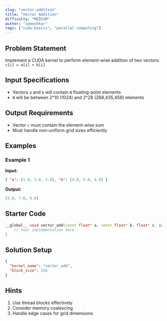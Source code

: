 ```yaml
---
slug: "vector-addition"
title: "Vector Addition"
difficulty: "MEDIUM"
author: "someshkar"
tags: ["cuda-basics", "parallel-computing"]
---
```


## Problem Statement
Implement a CUDA kernel to perform element-wise addition of two vectors:
`c[i] = a[i] + b[i]`

## Input Specifications
- Vectors `a` and `b` will contain `N` floating-point elements
- `N` will be between 2^10 (1024) and 2^28 (268,435,456) elements

## Output Requirements
- Vector `c` must contain the element-wise sum
- Must handle non-uniform grid sizes efficiently

## Examples

### Example 1
**Input:**
```json
{ "a": [1.0, 2.0, 3.0], "b": [4.0, 5.0, 6.0] }
```

**Output:**
```json
[5.0, 7.0, 9.0]
```

## Starter Code
```cpp
__global__ void vector_add(const float* a, const float* b, float* c, int n) {
    // Your implementation here
}
```

## Solution Setup
```json
{
  "kernel_name": "vector_add",
  "block_size": 256
}
```

## Hints
1. Use thread blocks effectively
2. Consider memory coalescing
3. Handle edge cases for grid dimensions
